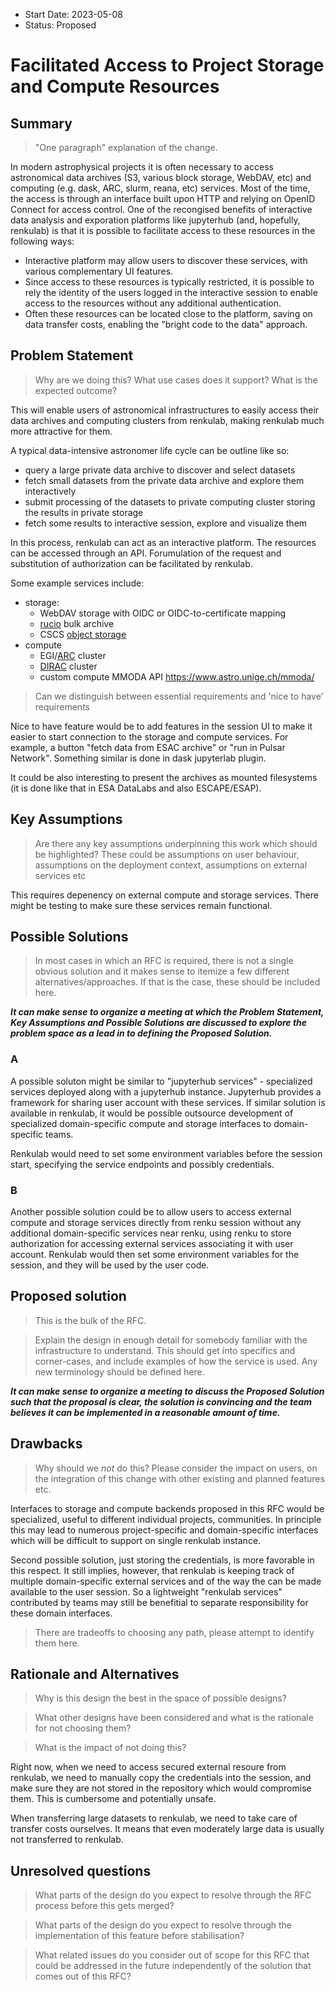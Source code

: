 - Start Date: 2023-05-08
- Status: Proposed

# Facilitated Access to Project Storage and Compute Resources

## Summary

> "One paragraph" explanation of the change.

In modern astrophysical projects it is often necessary to access astronomical data archives (S3, various block storage, WebDAV, etc) and computing (e.g. dask, ARC, slurm, reana, etc) services. Most of the time, the access is through an interface built upon HTTP and relying on OpenID Connect for access control.
One of the recongised benefits of interactive data analysis and exporation platforms like jupyterhub (and, hopefully, renkulab) is that it is possible to facilitate access to these resources in the following ways:
* Interactive platform may allow users to discover these services, with various complementary UI features. 
* Since access to these resources is typically restricted, it is possible to rely the identity of the users logged in the interactive session to enable access to the resources without any additional authentication.
* Often these resources can be located close to the platform, saving on data transfer costs, enabling the "bright code to the data" approach.

## Problem Statement

> Why are we doing this? What use cases does it support? What is the expected outcome?

This will enable users of astronomical infrastructures to easily access their data archives and computing clusters from renkulab, making renkulab much more attractive for them. 

A typical data-intensive astronomer life cycle can be outline like so:

* query a large private data archive to discover and select datasets
* fetch small datasets from the private data archive and explore them interactively
* submit processing of the datasets to private computing cluster storing the results in private storage
* fetch some results to interactive session, explore and visualize them 

In this process, renkulab can act as an interactive platform. The resources can be accessed through an API. Forumulation of the request and substitution of authorization can be facilitated by renkulab.

Some example services include:

* storage:
    * WebDAV storage with OIDC or OIDC-to-certificate mapping
    * [rucio](https://github.com/rucio/rucio) bulk archive
    * CSCS [object storage](https://user.cscs.ch/storage/object_storage/) 
* compute
    * EGI/[ARC](http://www.nordugrid.org/arc/) cluster
    * [DIRAC](https://github.com/DIRACGrid/DIRAC) cluster
    * custom compute MMODA API https://www.astro.unige.ch/mmoda/


> Can we distinguish between essential requirements and 'nice to have' requirements

Nice to have feature would be to add features in the session UI to make it easier to start connection to the storage and compute services. For example, a button "fetch data from ESAC archive" or "run in Pulsar Network". Something similar is done in dask jupyterlab plugin.

It could be also interesting to present the archives as mounted filesystems (it is done like that in ESA DataLabs and also ESCAPE/ESAP).

## Key Assumptions

> Are there any key assumptions underpinning this work which should be highlighted?
These could be assumptions on user behaviour, assumptions on the deployment
context, assumptions on external services etc

This requires depenency on external compute and storage services. There might be testing to make sure these services remain functional.

## Possible Solutions

> In most cases in which an RFC is required, there is not a single obvious solution
and it makes sense to itemize a few different alternatives/approaches. If that is
the case, these should be included here.

***It can make sense to organize a meeting at which the Problem Statement, Key
Assumptions and Possible Solutions are discussed to explore the problem space
as a lead in to defining the Proposed Solution.***

### A

A possible soluton might be similar to "jupyterhub services" - specialized services deployed along with a jupyterhub instance. Jupyterhub provides a framework for sharing user account with these services.
If similar solution is available in renkulab, it would be possible outsource development of specialized domain-specific compute and storage interfaces to domain-specific teams.

Renkulab would need to set some environment variables before the session start, specifying the service endpoints and possibly credentials.

### B

 Another possible solution could be to allow users to access external compute and storage services directly from renku session without any additional domain-specific services near renku, using renku to store authorization for accessing external services associating it with user account. Renkulab would then set some environment variables for the session, and they will be used by the user code.

## Proposed solution

> This is the bulk of the RFC.

> Explain the design in enough detail for somebody familiar with the 
infrastructure to understand. This should get into specifics and corner-cases, 
and include examples of how the service is used. Any new terminology should be 
defined here.

***It can make sense to organize a meeting to discuss the Proposed Solution such 
that the proposal is clear, the solution is convincing and the team believes it
can be implemented in a reasonable amount of time.***

## Drawbacks

> Why should we *not* do this? Please consider the impact on users,
on the integration of this change with other existing and planned features etc.

Interfaces to storage and compute backends proposed in this RFC would be specialized, useful to different individual projects, communities. In principle this may lead to numerous project-specific and domain-specific interfaces which will be difficult to support on single renkulab instance. 

Second possible solution, just storing the credentials, is more favorable in this respect. It still implies, however, that renkulab is keeping track of multiple domain-specific external services and of the way the can be made available to the user session. So a lightweight "renkulab services" contributed by teams may still be benefitial to separate responsibility for these domain interfaces.

> There are tradeoffs to choosing any path, please attempt to identify them here.



## Rationale and Alternatives

> Why is this design the best in the space of possible designs?

> What other designs have been considered and what is the rationale for not choosing them?

> What is the impact of not doing this?

Right now, when we need to access secured external resoure from renkulab, we need to manually copy the credentials into the session, and make sure they are not stored in the repository which would compromise them. This is cumbersome and potentially unsafe.

When transferring large datasets to renkulab, we need to take care of transfer costs ourselves. It means that even moderately large data is usually not transferred to renkulab.

## Unresolved questions

> What parts of the design do you expect to resolve through the RFC process 
before this gets merged?

> What parts of the design do you expect to resolve through the implementation 
of this feature before stabilisation?

> What related issues do you consider out of scope for this RFC that could be 
addressed in the future independently of the solution that comes out of this RFC?
